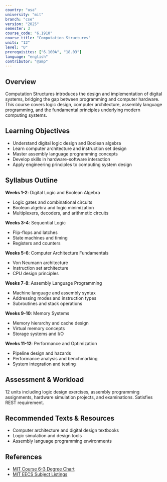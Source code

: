 ```yaml
---
country: "usa"
university: "mit"
branch: "cse"
version: "2025"
semester: 3
course_code: "6.1910"
course_title: "Computation Structures"
units: "12"
level: "U"
prerequisites: ["6.100A", "18.03"]
language: "english"
contributor: "@amp"
---
```


## Overview

Computation Structures introduces the design and implementation of digital systems, bridging the gap between programming and computer hardware. This course covers logic design, computer architecture, assembly language programming, and the fundamental principles underlying modern computing systems.

## Learning Objectives

- Understand digital logic design and Boolean algebra
- Learn computer architecture and instruction set design
- Master assembly language programming concepts
- Develop skills in hardware-software interaction
- Apply engineering principles to computing system design

## Syllabus Outline

**Weeks 1-2**: Digital Logic and Boolean Algebra
- Logic gates and combinational circuits
- Boolean algebra and logic minimization
- Multiplexers, decoders, and arithmetic circuits

**Weeks 3-4**: Sequential Logic
- Flip-flops and latches
- State machines and timing
- Registers and counters

**Weeks 5-6**: Computer Architecture Fundamentals
- Von Neumann architecture
- Instruction set architecture
- CPU design principles

**Weeks 7-8**: Assembly Language Programming
- Machine language and assembly syntax
- Addressing modes and instruction types
- Subroutines and stack operations

**Weeks 9-10**: Memory Systems
- Memory hierarchy and cache design
- Virtual memory concepts
- Storage systems and I/O

**Weeks 11-12**: Performance and Optimization
- Pipeline design and hazards
- Performance analysis and benchmarking
- System integration and testing

## Assessment & Workload

12 units including logic design exercises, assembly programming assignments, hardware simulation projects, and examinations. Satisfies REST requirement.

## Recommended Texts & Resources

- Computer architecture and digital design textbooks
- Logic simulation and design tools
- Assembly language programming environments

## References

- [MIT Course 6-3 Degree Chart](https://catalog.mit.edu/degree-charts/computer-science-engineering-course-6-3/)
- [MIT EECS Subject Listings](https://catalog.mit.edu/subjects/6/)

